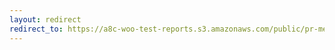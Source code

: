 ```yaml
---
layout: redirect
redirect_to: https://a8c-woo-test-reports.s3.amazonaws.com/public/pr-merge/42874/api/index.html
---
```

